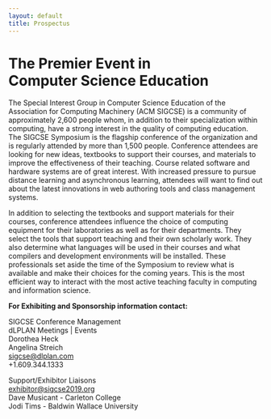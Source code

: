 ```yaml
---
layout: default
title: Prospectus
---
```


# The Premier Event in <br> Computer Science Education

<!--<div class = "alert alert-success">
 <span class="glyphicon glyphicon-align-left" aria-hidden="true"></span> <a href = "{{ '/docs/SIGCSE_2019_Prospectus.pdf' | prepend: site.baseurl }}">Download the full prospectus as a PDF</a>.
</div>-->

<div class = "row">
  <div class = "col-md-6">
<p> The Special Interest Group in Computer Science Education of the Association for Computing Machinery
(ACM SIGCSE) is a community of approximately 2,600 people whom, in addition to their specialization within computing,
have a strong interest in the quality of computing education. The SIGCSE Symposium is the flagship conference of the
organization and is regularly attended by more than 1,500 people. Conference attendees are looking for new ideas,
textbooks to support their courses, and materials to improve the effectiveness of their teaching. Course related software
and hardware systems are of great interest. With increased pressure to pursue distance learning and asynchronous
learning, attendees will want to find out about the latest innovations in web authoring tools and class management systems.</p>
<p>
In addition to selecting the textbooks and support
materials for their courses, conference attendees
influence the choice of computing equipment for their
laboratories as well as for their departments. They select
the tools that support teaching and their own scholarly
work. They also determine what languages will be used
in their courses and what compilers and development
environments will be installed. These professionals set
aside the time of the Symposium to review what is
available and make their choices for the coming years.
This is the most efficient way to interact with the most active
teaching faculty in computing and information science.
</p>  </div>


<p><b>For Exhibiting and Sponsorship information contact:</b>
 
<p>SIGCSE Conference Management<br>
dLPLAN Meetings | Events<br>
Dorothea Heck<br>
Angelina Streich<br>
<a href="mailto:sigcse@dlplan.com">sigcse@dlplan.com</a><br>
+1.609.344.1333<br>

<p>Support/Exhibitor Liaisons<br>
<a href="mailto:exhibitor@sigcse2019.org">exhibitor@sigcse2019.org</a><br>
Dave Musicant - Carleton College<br>
Jodi Tims - Baldwin Wallace University

